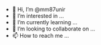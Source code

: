 - 👋 Hi, I’m @mm87unir
- 👀 I’m interested in ...
- 🌱 I’m currently learning ...
- 💞️ I’m looking to collaborate on ...
- 📫 How to reach me ...

<!---
mm87unir/mm87unir is a ✨ special ✨ repository because its `README.md` (this file) appears on your GitHub profile.
You can click the Preview link to take a look at your changes.
--->
